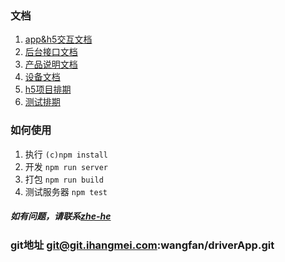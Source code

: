 ### 文档   
1. [app&h5交互文档](./doc/app-h5-connect.md)     
1. [后台接口文档](./doc/interface.doc)     
1. [产品说明文档](./doc/product-doc.docx)     
1. [设备文档](./doc/device-doc.docx)     
1. [h5项目排期](./doc/h5-schedule.xlsx)     
1. [测试排期](./doc/test-scheduling.xlsx)     

### 如何使用    
1. 执行 `(c)npm install`      
1. 开发 `npm run server`  
1. 打包 `npm run build`   
1. 测试服务器 `npm test`   

##### 如有问题，请联系[zhe-he](mailto:hezhe@ihangmei.com)     

### git地址 git@git.ihangmei.com:wangfan/driverApp.git    
